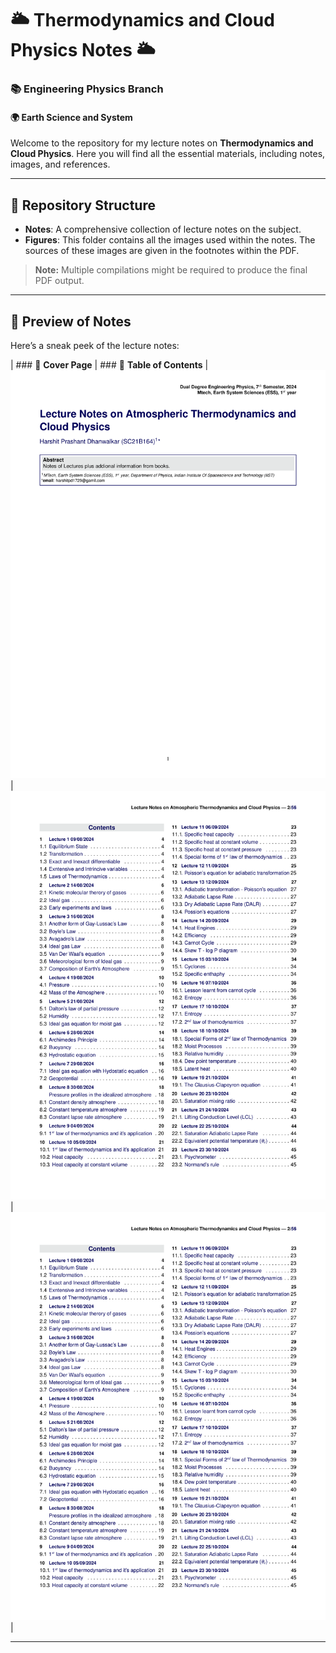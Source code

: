 # 🌥️ Thermodynamics and Cloud Physics Notes 🌥️

### 📚 Engineering Physics Branch  
#### 🌍 Earth Science and System  

Welcome to the repository for my lecture notes on **Thermodynamics and Cloud Physics**. Here you will find all the essential materials, including notes, images, and references.

---

## 📂 **Repository Structure**

- **Notes**: A comprehensive collection of lecture notes on the subject.  
- **Figures**: This folder contains all the images used within the notes. The sources of these images are given in the footnotes within the PDF.

> **Note:** Multiple compilations might be required to produce the final PDF output.

---

## 📖 **Preview of Notes**

Here’s a sneak peek of the lecture notes:

| ### 📄 **Cover Page** | ### 📑 **Table of Contents**
| ![Preview of Coverpage](https://github.com/Harshit-Dhanwalkar/College-Notes/blob/main/Thermodynamics-and-Cloud-Physics/assests/page-01.png) | ![Preview of Contents](https://github.com/Harshit-Dhanwalkar/College-Notes/blob/main/Thermodynamics-and-Cloud-Physics/assests/page-02.png) | ![Preview of Contents](https://github.com/Harshit-Dhanwalkar/College-Notes/blob/main/Thermodynamics-and-Cloud-Physics/assests/page-02.png) |

---
